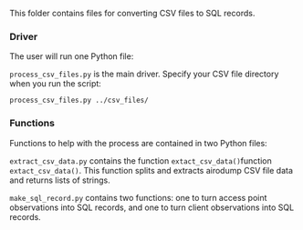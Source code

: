 This folder contains files for converting CSV files to SQL records.

### Driver

The user will run one Python file: 

`process_csv_files.py` is the main driver. Specify your CSV file directory when you run the script:

```
process_csv_files.py ../csv_files/
```

### Functions

Functions to help with the process are contained in two Python files:

`extract_csv_data.py` contains the function `extact_csv_data()`function `extact_csv_data()`. 
This function splits and extracts airodump CSV file data and returns
lists of strings. 

`make_sql_record.py` contains two functions: one to turn access point observations
into SQL records, and one to turn client observations into SQL records.


